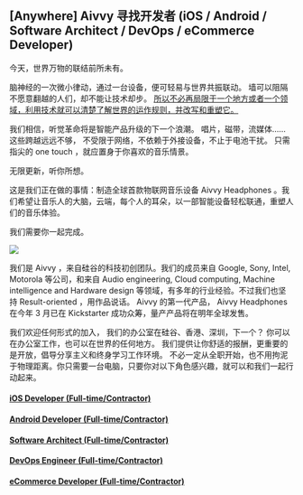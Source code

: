 ## [Anywhere] Aivvy 寻找开发者 (iOS / Android / Software Architect / DevOps / eCommerce Developer)
今天，世界万物的联结前所未有。

脑神经的一次微小律动，通过一台设备，便可轻易与世界共振联动。
墙可以阻隔不愿意翻越的人们，却不能让技术却步。
[所以不必再局限于一个地方或者一个领域，利用技术就可以清楚了解世界的运作规则，并改写和重塑它。](https://github.com/Doriscafe/missionaivvy/blob/master/README.md)


我们相信，听觉革命将是智能产品升级的下一个浪潮。
唱片，磁带，流媒体……这些跨越远远不够，
不受限于网络，不依赖于外接设备，不止于电池干扰。
只需指尖的 one touch ，就应置身于你喜欢的音乐情景。

无限更新，听你所想。

这是我们正在做的事情：制造全球首款物联网音乐设备 Aivvy Headphones 。我们希望让音乐人的大脑，云端，每个人的耳朵，以一部智能设备轻松联通，重塑人们的音乐体验。

我们需要你一起完成。

![](http://www.aivvy.com/img/lifestyle.jpg)

我们是 Aivvy ，来自硅谷的科技初创团队。我们的成员来自 Google, Sony, Intel, Motorola 等公司，和来自 Audio engineering, Cloud computing, Machine intelligence and Hardware design 等领域，有多年的行业经验。不过我们也坚持 Result-oriented ，用作品说话。
Aivvy 的第一代产品， Aivvy Headphones 在今年 3 月已在 Kickstarter 成功众筹，量产产品将在明年全球发售。

我们欢迎任何形式的加入，
我们的办公室在硅谷、香港、深圳，下一个？
你可以在办公室工作，也可以在世界的任何地方。
我们提供让你舒适的报酬，更重要的是开放，倡导分享主义和终身学习工作环境。
不必一定从全职开始，也不用拘泥于物理距离。你只需要一台电脑，只要你对以下角色感兴趣，就可以和我们一起行动起来。

#### [iOS Developer (Full-time/Contractor)](https://github.com/Doriscafe/missionaivvy/blob/master/iOS.md)
#### [Android Developer (Full-time/Contractor)](https://github.com/Doriscafe/missionaivvy/blob/master/Android.md)
#### [Software Architect (Full-time/Contractor)](https://github.com/Doriscafe/missionaivvy/blob/master/SA.md)
#### [DevOps Engineer (Full-time/Contractor)](https://github.com/Doriscafe/missionaivvy/blob/master/DevOps.md)
#### [eCommerce Developer (Full-time/Contractor)](https://github.com/Doriscafe/missionaivvy/blob/master/EC.md)

